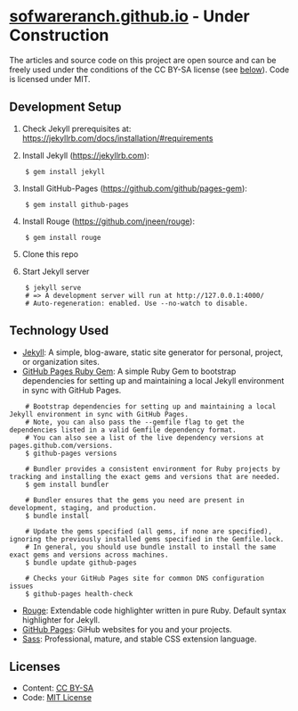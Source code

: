 # **[sofwareranch.github.io](https://softwareranch.github.io/)** - **Under Construction**

The articles and source code on this project are open source and can be freely used under the conditions of the CC BY-SA license (see [below](#licenses)). Code is licensed under MIT.

## Development Setup

1) Check Jekyll prerequisites at: <https://jekyllrb.com/docs/installation/#requirements>

2) Install Jekyll (<https://jekyllrb.com>): 

```shell
    $ gem install jekyll
```

3) Install GitHub-Pages (<https://github.com/github/pages-gem>):
    
```shell
    $ gem install github-pages
```

4) Install Rouge (<https://github.com/jneen/rouge>):
    
```shell
    $ gem install rouge
```

5) Clone this repo

6) Start Jekyll server
    
```shell 
    $ jekyll serve
    # => A development server will run at http://127.0.0.1:4000/
    # Auto-regeneration: enabled. Use --no-watch to disable.
```

## Technology Used

- [Jekyll](http://jekyllrb.com): A simple, blog-aware, static site generator for personal, project, or organization sites.
- [GitHub Pages Ruby Gem](https://github.com/github/pages-gem): A simple Ruby Gem to bootstrap dependencies for setting up and maintaining a local Jekyll environment in sync with GitHub Pages.

```shell
    # Bootstrap dependencies for setting up and maintaining a local Jekyll environment in sync with GitHub Pages.
    # Note, you can also pass the --gemfile flag to get the dependencies listed in a valid Gemfile dependency format. 
    # You can also see a list of the live dependency versions at pages.github.com/versions.
    $ github-pages versions
    
    # Bundler provides a consistent environment for Ruby projects by tracking and installing the exact gems and versions that are needed. 
    $ gem install bundler
    
    # Bundler ensures that the gems you need are present in development, staging, and production.
    $ bundle install
    
    # Update the gems specified (all gems, if none are specified), ignoring the previously installed gems specified in the Gemfile.lock. 
    # In general, you should use bundle install to install the same exact gems and versions across machines.
    $ bundle update github-pages
    
    # Checks your GitHub Pages site for common DNS configuration issues
    $ github-pages health-check
```

- [Rouge](http://rouge.jneen.net/): Extendable code highlighter written in pure Ruby. Default syntax highlighter for Jekyll.
- [GitHub Pages](https://pages.github.com): GiHub websites for you and your projects.
- [Sass](http://sass-lang.com/): Professional, mature, and stable CSS extension language.

## Licenses

- Content: [CC BY-SA](https://creativecommons.org/licenses/by-sa/4.0/)
- Code: [MIT License](http://opensource.org/licenses/MIT)
